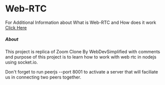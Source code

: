 # Web-RTC
For Additional Information about What is Web-RTC and How does it work [Click Here](https://gist.github.com/Enforc3rr/be2c6b3054ffbc1e681fa162ff52322d)

##### About 
This project is replica of Zoom Clone By WebDevSimplified with comments and purpose of this project is to learn how to work with web rtc in nodejs using socket.io.

Don't forget to run peerjs --port 8001 to activate a server that will faciliate us in connecting two peers together.
